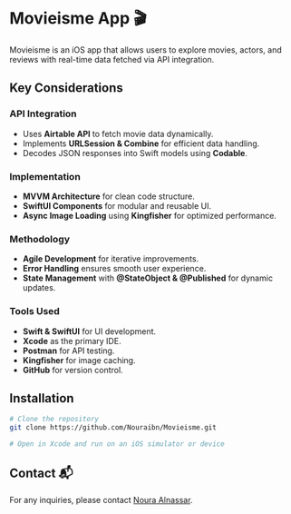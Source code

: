 
# Movieisme App 🎬
Movieisme is an iOS app that allows users to explore movies, actors, and reviews with real-time data fetched via API integration.

## Key Considerations
### API Integration
- Uses **Airtable API** to fetch movie data dynamically.
- Implements **URLSession & Combine** for efficient data handling.
- Decodes JSON responses into Swift models using **Codable**.

### Implementation
- **MVVM Architecture** for clean code structure.
- **SwiftUI Components** for modular and reusable UI.
- **Async Image Loading** using **Kingfisher** for optimized performance.

### Methodology
- **Agile Development** for iterative improvements.
- **Error Handling** ensures smooth user experience.
- **State Management** with **@StateObject & @Published** for dynamic updates.

### Tools Used
- **Swift & SwiftUI** for UI development.
- **Xcode** as the primary IDE.
- **Postman** for API testing.
- **Kingfisher** for image caching.
- **GitHub** for version control.

## Installation
```sh
# Clone the repository
git clone https://github.com/Nouraibn/Movieisme.git

# Open in Xcode and run on an iOS simulator or device
```
## Contact 📬

For any inquiries, please contact [Noura Alnassar](mailto:Noura_alnassar@hotmail.com).


